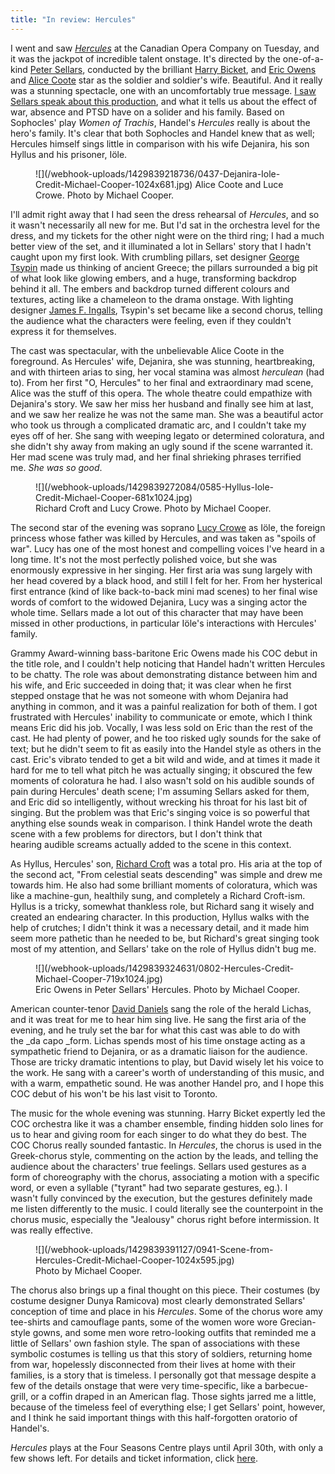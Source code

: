 ```yaml
---
title: "In review: Hercules"
---
```


I went and saw [_Hercules_](http://www.coc.ca/PerformancesAndTickets/1314Season/Hercules.aspx) at the Canadian Opera Company on Tuesday, and it was the jackpot of incredible talent onstage. It's directed by the one-of-a-kind [Peter Sellars](http://en.wikipedia.org/wiki/Peter_Sellars), conducted by the brilliant [Harry Bicket](http://www.askonasholt.co.uk/artists/conductors/harry-bicket), and [Eric Owens](http://imgartists.com/artist/eric_owens) and [Alice Coote](http://imgartists.com/artist/alice_coote) star as the soldier and soldier's wife. Beautiful. And it really was a stunning spectacle, one with an uncomfortably true message. [I saw Sellars speak about this production](/peter-sellars-all-my-subtexts-were-understatements/), and what it tells us about the effect of war, absence and PTSD have on a solider and his family. Based on Sophocles' play _Women of Trachis_, Handel's _Hercules_ really is about the hero's family. It's clear that both Sophocles and Handel knew that as well; Hercules himself sings little in comparison with his wife Dejanira, his son Hyllus and his prisoner, Iöle.

<figure data-type="image">
![](/webhook-uploads/1429839218736/0437-Dejanira-Iole-Credit-Michael-Cooper-1024x681.jpg)
</figcaption>Alice Coote and Luce Crowe. Photo by Michael Cooper.</figcaption>
</figure>

I'll admit right away that I had seen the dress rehearsal of _Hercules_, and so it wasn't necessarily all new for me. But I'd sat in the orchestra level for the dress, and my tickets for the other night were on the third ring; I had a much better view of the set, and it illuminated a lot in Sellars' story that I hadn't caught upon my first look. With crumbling pillars, set designer [George Tsypin](http://georgetsypin.com/www/) made us thinking of ancient Greece; the pillars surrounded a big pit of what look like glowing embers, and a huge, transforming backdrop behind it all. The embers and backdrop turned different colours and textures, acting like a chameleon to the drama onstage. With lighting designer [James F. Ingalls](http://en.wikipedia.org/wiki/James_F._Ingalls), Tsypin's set became like a second chorus, telling the audience what the characters were feeling, even if they couldn't express it for themselves.

The cast was spectacular, with the unbelievable Alice Coote in the foreground. As Hercules' wife, Dejanira, she was stunning, heartbreaking, and with thirteen arias to sing, her vocal stamina was almost _herculean_ (had to). From her first "O, Hercules" to her final and extraordinary mad scene, Alice was the stuff of this opera. The whole theatre could empathize with Dejanira's story. We saw her miss her husband and finally see him at last, and we saw her realize he was not the same man. She was a beautiful actor who took us through a complicated dramatic arc, and I couldn't take my eyes off of her. She sang with weeping legato or determined coloratura, and she didn't shy away from making an ugly sound if the scene warranted it. Her mad scene was truly mad, and her final shrieking phrases terrified me. _She was so good_.

<figure data-type="image">
![](/webhook-uploads/1429839272084/0585-Hyllus-Iole-Credit-Michael-Cooper-681x1024.jpg)
<figcaption>Richard Croft and Lucy Crowe. Photo by Michael Cooper.</figcaption>
</figure>

The second star of the evening was soprano [Lucy Crowe](http://www.askonasholt.co.uk/artists/singers/soprano/lucy-crowe) as Iöle, the foreign princess whose father was killed by Hercules, and was taken as "spoils of war". Lucy has one of the most honest and compelling voices I've heard in a long time. It's not the most perfectly polished voice, but she was enormously expressive in her singing. Her first aria was sung largely with her head covered by a black hood, and still I felt for her. From her hysterical first entrance (kind of like back-to-back mini mad scenes) to her final wise words of comfort to the widowed Dejanira, Lucy was a singing actor the whole time. Sellars made a lot out of this character that may have been missed in other productions, in particular Iöle's interactions with Hercules' family.

Grammy Award-winning bass-baritone Eric Owens made his COC debut in the title role, and I couldn't help noticing that Handel hadn't written Hercules to be chatty. The role was about demonstrating distance between him and his wife, and Eric succeeded in doing that; it was clear when he first stepped onstage that he was not someone with whom Dejanira had anything in common, and it was a painful realization for both of them. I got frustrated with Hercules' inability to communicate or emote, which I think means Eric did his job. Vocally, I was less sold on Eric than the rest of the cast. He had plenty of power, and he too risked ugly sounds for the sake of text; but he didn't seem to fit as easily into the Handel style as others in the cast. Eric's vibrato tended to get a bit wild and wide, and at times it made it hard for me to tell what pitch he was actually singing; it obscured the few moments of coloratura he had. I also wasn't sold on his audible sounds of pain during Hercules' death scene; I'm assuming Sellars asked for them, and Eric did so intelligently, without wrecking his throat for his last bit of singing. But the problem was that Eric's singing voice is so powerful that anything else sounds weak in comparison. I think Handel wrote the death scene with a few problems for directors, but I don't think that hearing audible screams actually added to the scene in this context.

As Hyllus, Hercules' son, [Richard Croft](http://imgartists.com/artist/richard_croft) was a total pro. His aria at the top of the second act, "From celestial seats descending" was simple and drew me towards him. He also had some brilliant moments of coloratura, which was like a machine-gun, healthily sung, and completely a Richard Croft-ism. Hyllus is a tricky, somewhat thankless role, but Richard sang it wisely and created an endearing character. In this production, Hyllus walks with the help of crutches; I didn't think it was a necessary detail, and it made him seem more pathetic than he needed to be, but Richard's great singing took most of my attention, and Sellars' take on the role of Hyllus didn't bug me.

<figure data-type="image">
![](/webhook-uploads/1429839324631/0802-Hercules-Credit-Michael-Cooper-719x1024.jpg)
<figcaption>Eric Owens in Peter Sellars' Hercules. Photo by Michael Cooper.</figcaption>
</figure>

American counter-tenor [David Daniels](http://www.danielssings.com/) sang the role of the herald Lichas, and it was treat for me to hear him sing live. He sang the first aria of the evening, and he truly set the bar for what this cast was able to do with the _da capo _form. Lichas spends most of his time onstage acting as a sympathetic friend to Dejanira, or as a dramatic liaison for the audience. Those are tricky dramatic intentions to play, but David wisely let his voice to the work. He sang with a career's worth of understanding of this music, and with a warm, empathetic sound. He was another Handel pro, and I hope this COC debut of his won't be his last visit to Toronto.

The music for the whole evening was stunning. Harry Bicket expertly led the COC orchestra like it was a chamber ensemble, finding hidden solo lines for us to hear and giving room for each singer to do what they do best. The COC Chorus really sounded fantastic. In _Hercules_, the chorus is used in the Greek-chorus style, commenting on the action by the leads, and telling the audience about the characters' true feelings. Sellars used gestures as a form of choreography with the chorus, associating a motion with a specific word, or even a syllable ("tyrant" had two separate gestures, eg.). I wasn't fully convinced by the execution, but the gestures definitely made me listen differently to the music. I could literally see the counterpoint in the chorus music, especially the "Jealousy" chorus right before intermission. It was really effective.

<figure data-type="image">
![](/webhook-uploads/1429839391127/0941-Scene-from-Hercules-Credit-Michael-Cooper-1024x595.jpg)
<figcaption>Photo by Michael Cooper.</figcaption>
</figure>

The chorus also brings up a final thought on this piece. Their costumes (by costume designer Dunya Ramicova) most clearly demonstrated Sellars' conception of time and place in his _Hercules_. Some of the chorus wore amy tee-shirts and camouflage pants, some of the women wore wore Grecian-style gowns, and some men wore retro-looking outfits that reminded me a little of Sellars' own fashion style. The span of associations with these symbolic costumes is telling us that this story of soldiers, returning home from war, hopelessly disconnected from their lives at home with their families, is a story that is timeless. I personally got that message despite a few of the details onstage that were very time-specific, like a barbecue-grill, or a coffin draped in an American flag. Those sights jarred me a little, because of the timeless feel of everything else; I get Sellars' point, however, and I think he said important things with this half-forgotten oratorio of Handel's.

_Hercules_ plays at the Four Seasons Centre plays until April 30th, with only a few shows left. For details and ticket information, click [here](http://www.coc.ca/PerformancesAndTickets/1314Season/Hercules.aspx).
